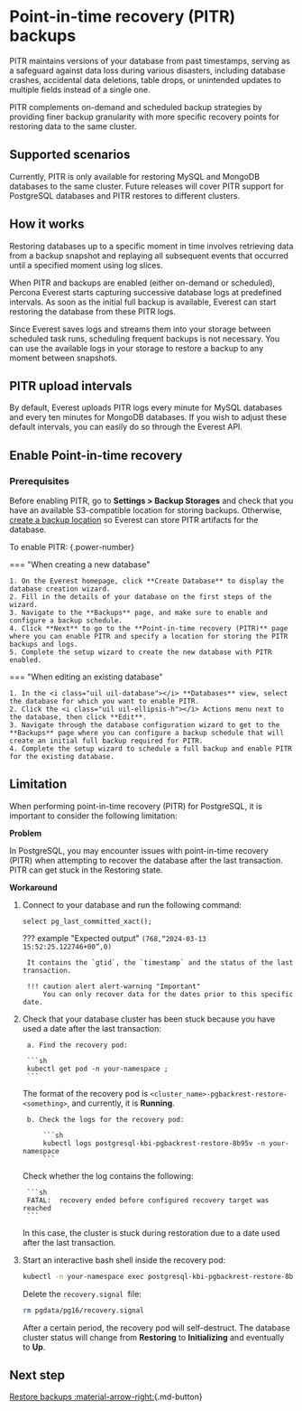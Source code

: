 # Point-in-time recovery (PITR) backups

PITR maintains versions of your database from past timestamps, serving as a safeguard against data loss during various disasters, including database crashes, accidental data deletions, table drops, or unintended updates to multiple fields instead of a single one.

PITR complements on-demand and scheduled backup strategies by providing finer backup granularity with more specific recovery points for restoring data to the same cluster.

## Supported scenarios

Currently, PITR is only available for restoring MySQL and MongoDB databases to the same cluster. Future releases will cover PITR support for PostgreSQL databases and PITR restores to different clusters.

## How it works

Restoring databases up to a specific moment in time involves retrieving data from a backup snapshot and replaying all subsequent events that occurred until a specified moment using log slices.

When PITR and backups are enabled (either on-demand or scheduled), Percona Everest starts capturing successive database logs at predefined intervals. As soon as the initial full backup is available, Everest can start restoring the database from these PITR logs.

Since Everest saves logs and streams them into your storage between scheduled task runs, scheduling frequent backups is not necessary. You can use the available logs in your storage to restore a backup to any moment between snapshots.

## PITR upload intervals

By default, Everest uploads PITR logs every minute for MySQL databases and every ten minutes for MongoDB databases. If you wish to adjust these default intervals, you can easily do so through the Everest API.

## Enable Point-in-time recovery

### Prerequisites

Before enabling PITR, go to <i class="uil uil-cog"></i> **Settings > Backup Storages** and check that you have an available S3-compatible location for storing backups. Otherwise, [create a backup location](../CreateStorage.md) so Everest can store PITR artifacts for the database.

To enable PITR:
{.power-number}

=== "When creating a new database"


    1. On the Everest homepage, click **Create Database** to display the database creation wizard.
    2. Fill in the details of your database on the first steps of the wizard.
    3. Navigate to the **Backups** page, and make sure to enable and configure a backup schedule. 
    4. Click **Next** to go to the **Point-in-time recovery (PITR)** page where you can enable PITR and specify a location for storing the PITR backups and logs. 
    5. Complete the setup wizard to create the new database with PITR enabled. 

=== "When editing an existing database"


    1. In the <i class="uil uil-database"></i> **Databases** view, select the database for which you want to enable PITR.
    2. Click the <i class="uil uil-ellipsis-h"></i> Actions menu next to the database, then click **Edit**.
    3. Navigate through the database configuration wizard to get to the **Backups** page where you can configure a backup schedule that will create an initial full backup required for PITR.
    4. Complete the setup wizard to schedule a full backup and enable PITR for the existing database.


## Limitation

When performing point-in-time recovery (PITR) for PostgreSQL, it is important to consider the following limitation:

**Problem**

In PostgreSQL, you may encounter issues with point-in-time recovery (PITR) when attempting to recover the database after the last transaction. PITR can get stuck in the Restoring state.


**Workaround**

1. Connect to your database and run the following command:

    `select pg_last_committed_xact();`

    ??? example "Expected output"
        ```
        (768,“2024-03-13 15:52:25.122746+00”,0)
        ```
        
        It contains the `gtid`, the `timestamp` and the status of the last transaction.
        
        !!! caution alert alert-warning "Important"
            You can only recover data for the dates prior to this specific date.

2. Check that your database cluster has been stuck because you have used a date after the last transaction:

        a. Find the recovery pod:

        ```sh
	    kubectl get pod -n your-namespace ;
        ```		
    
    The format of the recovery pod is `<cluster_name>-pgbackrest-restore-<something>`, and currently, it is **Running**.


        b. Check the logs for the recovery pod:

            ```sh
            kubectl logs postgresql-kbi-pgbackrest-restore-8b95v -n your-namespace
            ```
    
    Check whether the log contains the following:

        ```sh
        FATAL:  recovery ended before configured recovery target was reached
        ```
    In this case, the cluster is stuck during restoration due to a date used after the last transaction.

2. Start an interactive bash shell inside the recovery pod:

    ```sh
	kubectl -n your-namespace exec postgresql-kbi-pgbackrest-restore-8b95v -it -- bash
	```
    Delete the `recovery.signal `file:

    ```sh
	rm pgdata/pg16/recovery.signal
    ```

    After a certain period, the recovery pod will self-destruct. The database cluster status will change from **Restoring** to **Initializing** and eventually to **Up**.








## Next step

[Restore backups :material-arrow-right:](../RestoreBackup.md){.md-button}